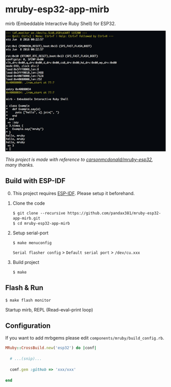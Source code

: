 # mruby-esp32-app-mirb

mirb (Embeddable Interactive Ruby Shell) for ESP32.

![screen](images/screen.png)

*This project is made with reference to [carsonmcdonald/mruby-esp32](https://github.com/carsonmcdonald/mruby-esp32), many thanks.*

## Build with ESP-IDF

0) This project requires [ESP-IDF](https://github.com/espressif/esp-idf). Please setup it beforehand.

1) Clone the code

	```
	$ git clone --recursive https://github.com/pandax381/mruby-esp32-app-mirb.git
	$ cd mruby-esp32-app-mirb
	```

2) Setup serial-port

	```
	$ make menuconfig
	```

	`Serial flasher config` > `Default serial port` > `/dev/cu.xxx`
  
3) Build project

	```
	$ make
	```

## Flash & Run

```
$ make flash monitor
```

Startup mirb, REPL (Read–eval–print loop)

## Configuration

If you want to add mrbgems please edit `components/mruby/build_config.rb`.

```ruby
MRuby::CrossBuild.new('esp32') do |conf|

  # ...(snip)...

  comf.gem :github => 'xxx/xxx'

end
```
